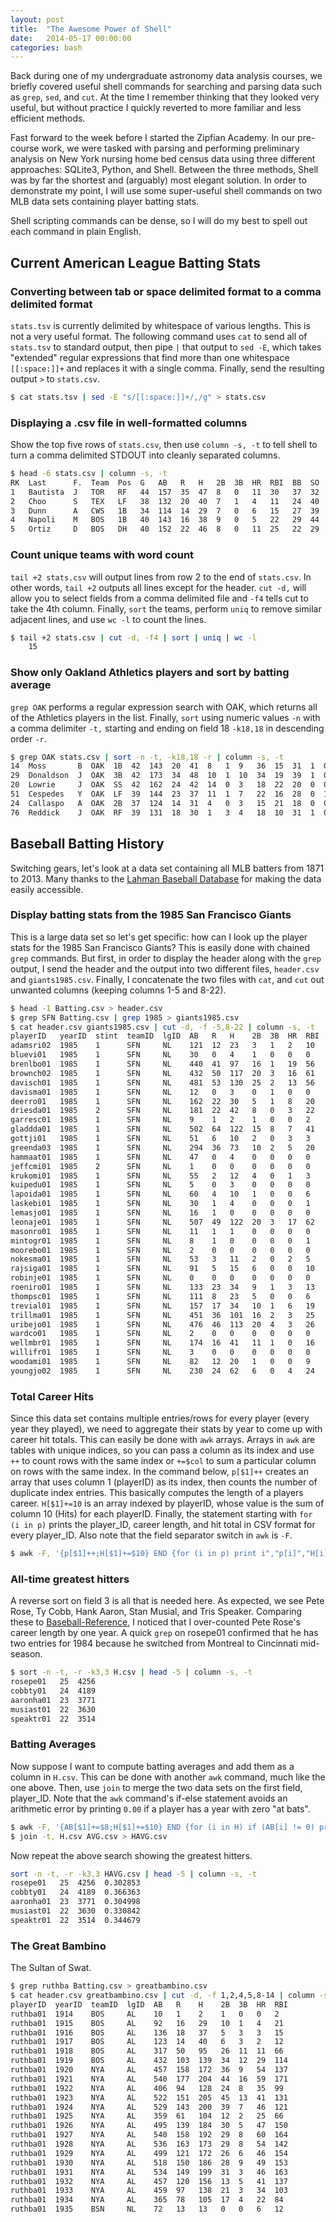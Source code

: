 ```yaml
---
layout: post
title:  "The Awesome Power of Shell"
date:   2014-05-17 00:00:00
categories: bash 
---
```


Back during one of my undergraduate astronomy data analysis courses, we briefly covered useful shell commands for searching and parsing data such as `grep`, `sed`, and `cut`. At the time I remember thinking that they looked very useful, but without practice I quickly reverted to more familiar and less efficient methods.

Fast forward to the week before I started the Zipfian Academy. In our pre-course work, we were tasked with parsing and performing preliminary analysis on New York nursing home bed census data using three different approaches: SQLite3, Python, and Shell. Between the three methods, Shell was by far the shortest and (arguably) most elegant solution. In order to demonstrate my point, I will use some super-useful shell commands on two MLB data sets containing player batting stats. 

Shell scripting commands can be dense, so I will do my best to spell out each command in plain English.

## Current American League Batting Stats

### Converting between tab or space delimited format to a comma delimited format

`stats.tsv` is currently delimited by whitespace of various lengths. This is not a very useful format. The following command uses `cat` to send all of `stats.tsv` to standard output, then pipe `|` that output to `sed -E`, which takes "extended" regular expressions that find more than one whitespace `[[:space:]]+` and replaces it with a single comma. Finally, send the resulting output `>` to `stats.csv`.

```bash
$ cat stats.tsv | sed -E "s/[[:space:]]+/,/g" > stats.csv
```

### Displaying a .csv file in well-formatted columns

Show the top five rows of `stats.csv`, then use `column -s, -t` to tell shell to turn a comma delimited STDOUT into cleanly separated columns.

```bash
$ head -6 stats.csv | column -s, -t
RK  Last      F.  Team  Pos  G   AB   R   H   2B  3B  HR  RBI  BB  SO  SB  CS  AVG   OBP   SLG   OPS
1   Bautista  J   TOR   RF   44  157  35  47  8   0   11  30   37  32  1   1   .299  .437  .561  .997
2   Choo      S   TEX   LF   38  132  20  40  7   1   4   11   24  40  3   2   .303  .427  .462  .889
3   Dunn      A   CWS   1B   34  114  14  29  7   0   6   15   27  39  1   0   .254  .399  .474  .872
4   Napoli    M   BOS   1B   40  143  16  38  9   0   5   22   29  44  0   1   .266  .397  .434  .830
5   Ortiz     D   BOS   DH   40  152  22  46  8   0   11  25   22  29  0   0   .303  .392  .572  .964
```

### Count unique teams with word count

`tail +2 stats.csv` will output lines from row 2 to the end of `stats.csv`. In other words, `tail +2` outputs all lines except for the header. `cut -d,` will allow you to select fields from a comma delimited file and `-f4` tells cut to take the 4th column. Finally, `sort` the teams, perform `uniq` to remove similar adjacent lines, and use `wc -l` to count the lines.

```bash
$ tail +2 stats.csv | cut -d, -f4 | sort | uniq | wc -l
    15
```

### Show only Oakland Athletics players and sort by batting average

`grep OAK` performs a regular expression search with OAK, which returns all of the Athletics players in the list. Finally, `sort` using numeric values `-n`  with a comma delimiter `-t,` starting and ending on field 18 `-k18,18` in descending order `-r`.

```bash
$ grep OAK stats.csv | sort -n -t, -k18,18 -r | column -s, -t
14  Moss       B  OAK  1B  42  143  20  41  8   1  9   36  15  31  1  0  .287  .372  .545  .917
29  Donaldson  J  OAK  3B  42  173  34  48  10  1  10  34  19  39  1  0  .277  .351  .520  .871
20  Lowrie     J  OAK  SS  42  162  24  42  14  0  3   18  22  20  0  0  .259  .360  .401  .761
51  Cespedes   Y  OAK  LF  39  144  23  37  11  1  7   22  16  28  0  1  .257  .329  .493  .822
24  Callaspo   A  OAK  2B  37  124  14  31  4   0  3   15  21  18  0  0  .250  .359  .355  .713
76  Reddick    J  OAK  RF  39  131  18  30  1   3  4   18  10  31  1  0  .229  .289  .374  .663
``` 

## Baseball Batting History

Switching gears, let's look at a data set containing all MLB batters from 1871 to 2013. Many thanks to the [Lahman Baseball Database](http://www.opensourcesports.com/baseball/) for making the data easily accessible.

### Display batting stats from the 1985 San Francisco Giants

This is a large data set so let's get specific: how can I look up the player stats for the 1985 San Francisco Giants? This is easily done with chained `grep` commands. But first, in order to display the header along with the `grep` output, I send the header and the output into two different files, `header.csv` and `giants1985.csv`. Finally, I concatenate the two files with `cat`, and `cut` out unwanted columns (keeping columns 1-5 and 8-22).

```bash
$ head -1 Batting.csv > header.csv
$ grep SFN Batting.csv | grep 1985 > giants1985.csv
$ cat header.csv giants1985.csv | cut -d, -f -5,8-22 | column -s, -t
playerID   yearID  stint  teamID  lgID  AB   R   H    2B  3B  HR  RBI  SB  CS  BB  SO   IBB  HBP  SH  SF
adamsri02  1985    1      SFN     NL    121  12  23   3   1   2   10   1   1   5   23   3    1    3   0
bluevi01   1985    1      SFN     NL    30   0   4    1   0   0   0    0   0   3   12   0    0    8   0
brenlbo01  1985    1      SFN     NL    440  41  97   16  1   19  56   1   4   57  62   5    2    4   2
brownch02  1985    1      SFN     NL    432  50  117  20  3   16  61   2   3   38  78   4    11   1   0
davisch01  1985    1      SFN     NL    481  53  130  25  2   13  56   15  7   62  74   12   0    1   7
davisma01  1985    1      SFN     NL    12   0   3    0   1   0   0    0   1   0   5    0    0    4   0
deerro01   1985    1      SFN     NL    162  22  30   5   1   8   20   0   1   23  71   0    0    0   2
driesda01  1985    2      SFN     NL    181  22  42   8   0   3   22   0   0   17  22   3    1    0   3
garresc01  1985    1      SFN     NL    9    1   2    1   0   0   2    0   0   1   4    0    0    0   0
gladdda01  1985    1      SFN     NL    502  64  122  15  8   7   41   32  15  40  78   1    7    10  2
gottji01   1985    1      SFN     NL    51   6   10   2   0   3   3    0   1   1   30   0    0    4   0
greenda03  1985    1      SFN     NL    294  36  73   10  2   5   20   6   5   22  58   3    1    2   2
hammaat01  1985    1      SFN     NL    47   0   4    0   0   0   0    0   0   0   17   0    0    6   0
jeffcmi01  1985    2      SFN     NL    1    0   0    0   0   0   0    0   0   1   0    0    0    0   0
krukomi01  1985    1      SFN     NL    55   2   12   4   0   1   3    1   1   1   15   0    2    8   0
kuipedu01  1985    1      SFN     NL    5    0   3    0   0   0   0    0   0   1   0    0    0    2   0
lapoida01  1985    1      SFN     NL    60   4   10   1   0   0   6    0   0   6   11   0    0    5   0
laskebi01  1985    1      SFN     NL    30   1   4    0   0   0   1    0   0   3   12   0    1    5   0
lemasjo01  1985    1      SFN     NL    16   1   0    0   0   0   0    0   0   1   5    0    0    0   0
leonaje01  1985    1      SFN     NL    507  49  122  20  3   17  62   11  6   21  107  5    1    1   1
masonro01  1985    1      SFN     NL    11   1   1    0   0   0   0    0   0   0   5    0    1    0   0
mintogr01  1985    1      SFN     NL    8    1   0    0   0   0   1    0   0   1   6    0    0    0   0
moorebo01  1985    1      SFN     NL    2    0   0    0   0   0   0    0   0   0   0    0    0    0   0
nokesma01  1985    1      SFN     NL    53   3   11   2   0   2   5    0   0   1   9    0    1    0   0
rajsiga01  1985    1      SFN     NL    91   5   15   6   0   0   10   0   1   17  22   4    0    2   0
robinje01  1985    1      SFN     NL    0    0   0    0   0   0   0    0   0   0   0    0    0    0   0
roeniro01  1985    1      SFN     NL    133  23  34   9   1   3   13   6   2   35  27   3    0    1   1
thompsc01  1985    1      SFN     NL    111  8   23   5   0   0   6    0   0   2   10   0    0    1   0
trevial01  1985    1      SFN     NL    157  17  34   10  1   6   19   0   0   20  24   0    0    1   1
trillma01  1985    1      SFN     NL    451  36  101  16  2   3   25   2   0   40  44   0    1    11  2
uribejo01  1985    1      SFN     NL    476  46  113  20  4   3   26   8   2   30  57   8    2    5   0
wardco01   1985    1      SFN     NL    2    0   0    0   0   0   0    0   0   0   1    0    0    0   0
wellmbr01  1985    1      SFN     NL    174  16  41   11  1   0   16   5   2   4   33   1    4    5   1
willifr01  1985    1      SFN     NL    3    0   0    0   0   0   0    0   0   0   0    0    0    1   0
woodami01  1985    1      SFN     NL    82   12  20   1   0   0   9    6   1   5   3    0    0    1   0
youngjo02  1985    1      SFN     NL    230  24  62   6   0   4   24   3   2   30  37   1    1    1   1
```

### Total Career Hits

Since this data set contains multiple entries/rows for every player (every year they played), we need to aggregate their stats by year to come up with career hit totals. This can easily be done with `awk` arrays. Arrays in `awk` are tables with unique indices, so you can pass a column as its index and use `++` to count rows with the same index or `+=$col` to sum a particular column on rows with the same index. In the command below, `p[$1]++` creates an array that uses column 1 (playerID) as its index, then counts the number of duplicate index entries. This basically computes the length of a players career. `H[$1]+=10` is an array indexed by playerID, whose value is the sum of column 10 (Hits) for each playerID. Finally, the statement starting with `for (i in p)` prints the player_ID, career length, and hit total in CSV format for every player_ID. Also note that the field separator switch in `awk` is `-F`.

```bash
$ awk -F, '{p[$1]++;H[$1]+=$10} END {for (i in p) print i","p[i]","H[i]}' Batting.csv > H.csv
```

### All-time greatest hitters

A reverse sort on field 3 is all that is needed here. As expected, we see Pete Rose, Ty Cobb, Hank Aaron, Stan Musial, and Tris Speaker. Comparing these to [Baseball-Reference](http://www.baseball-reference.com/leaders/H_career.shtml), I noticed that I over-counted Pete Rose's career length by one year. A quick `grep` on rosepe01 confirmed that he has two entries for 1984 because he switched from Montreal to Cincinnati mid-season.

```bash
$ sort -n -t, -r -k3,3 H.csv | head -5 | column -s, -t
rosepe01   25  4256
cobbty01   24  4189
aaronha01  23  3771
musiast01  22  3630
speaktr01  22  3514
```

### Batting Averages

Now suppose I want to compute batting averages and add them as a column in `H.csv`. This can be done with another `awk` command, much like the one above. Then, use `join` to merge the two data sets on the first field, player_ID. Note that the `awk` command's if-else statement avoids an arithmetic error by printing `0.00` if a player has a year with zero "at bats".

```bash
$ awk -F, '{AB[$1]+=$8;H[$1]+=$10} END {for (i in H) if (AB[i] != 0) print i","H[i]/AB[i]; else print i",0.00"}' Batting.csv > AVG.csv
$ join -t, H.csv AVG.csv > HAVG.csv
```

Now repeat the above search showing the greatest hitters.

```bash
sort -n -t, -r -k3,3 HAVG.csv | head -5 | column -s, -t
rosepe01   25  4256  0.302853
cobbty01   24  4189  0.366363
aaronha01  23  3771  0.304998
musiast01  22  3630  0.330842
speaktr01  22  3514  0.344679
```

### The Great Bambino

The Sultan of Swat.

```bash
$ grep ruthba Batting.csv > greatbambino.csv
$ cat header.csv greatbambino.csv | cut -d, -f 1,2,4,5,8-14 | column -s, -t
playerID  yearID  teamID  lgID  AB   R    H    2B  3B  HR  RBI
ruthba01  1914    BOS     AL    10   1    2    1   0   0   2
ruthba01  1915    BOS     AL    92   16   29   10  1   4   21
ruthba01  1916    BOS     AL    136  18   37   5   3   3   15
ruthba01  1917    BOS     AL    123  14   40   6   3   2   12
ruthba01  1918    BOS     AL    317  50   95   26  11  11  66
ruthba01  1919    BOS     AL    432  103  139  34  12  29  114
ruthba01  1920    NYA     AL    457  158  172  36  9   54  137
ruthba01  1921    NYA     AL    540  177  204  44  16  59  171
ruthba01  1922    NYA     AL    406  94   128  24  8   35  99
ruthba01  1923    NYA     AL    522  151  205  45  13  41  131
ruthba01  1924    NYA     AL    529  143  200  39  7   46  121
ruthba01  1925    NYA     AL    359  61   104  12  2   25  66
ruthba01  1926    NYA     AL    495  139  184  30  5   47  150
ruthba01  1927    NYA     AL    540  158  192  29  8   60  164
ruthba01  1928    NYA     AL    536  163  173  29  8   54  142
ruthba01  1929    NYA     AL    499  121  172  26  6   46  154
ruthba01  1930    NYA     AL    518  150  186  28  9   49  153
ruthba01  1931    NYA     AL    534  149  199  31  3   46  163
ruthba01  1932    NYA     AL    457  120  156  13  5   41  137
ruthba01  1933    NYA     AL    459  97   138  21  3   34  103
ruthba01  1934    NYA     AL    365  78   105  17  4   22  84
ruthba01  1935    BSN     NL    72   13   13   0   0   6   12
```

